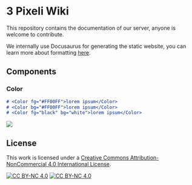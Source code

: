 # 3 Pixeli Wiki

This repository contains the documentation of our server, anyone is welcome to contribute.

We internally use Docusaurus for generating the static website, you can learn more about formatting [here](https://docusaurus.io/docs/markdown-features).

## Components
  
### Color
```md
# <Color fg="#FF00FF">lorem ipsum</Color>
# <Color bg="#FF00FF">lorem ipsum</Color>
# <Color fg="black" bg="white">lorem ipsum</Color>
```
![](https://kappa.lol/PN1oiV.png)

## License

This work is licensed under a
[Creative Commons Attribution-NonCommercial 4.0 International License][cc-by-nc].

[![CC BY-NC 4.0][cc-by-nc-image]][cc-by-nc]
[![CC BY-NC 4.0][cc-by-nc-shield]][cc-by-nc]

[cc-by-nc]: https://creativecommons.org/licenses/by-nc/4.0/
[cc-by-nc-image]: https://licensebuttons.net/l/by-nc/4.0/88x31.png
[cc-by-nc-shield]: https://img.shields.io/badge/License-CC%20BY--NC%204.0-lightgrey.svg

